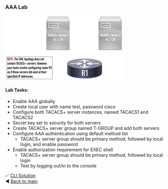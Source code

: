 ### AAA Lab

![AAA topology](https://github.com/tech-zero/assets/blob/main/images/aaa.png)

#### Lab Tasks:
- Enable AAA globally
- Create local user with name test, password cisco
- Configure both TACACS+ server instances, named TACACS1 and TACACS2
- Secret key set to security for both servers
- Create TACACS+ server group named T-GROUP and add both servers
- Configure AAA authentication using default method list
  - TACACS+ server group should be primary method, followed by local login, and enable password
- Enable authorization requirement for EXEC shell
  - TACACS+ server group should be primary method, followed by local login
  - Test by logging out/in to the console
    
✅ [CLI Solution](https://github.com/tech-zero/assets/blob/main/solutions/acl-lab1.md)  
◀️ [Back to main](/)

